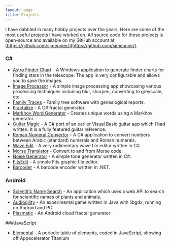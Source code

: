 ```yaml
---
layout: page
title: Projects
---
```


I have dabbled in many hobby projects over the years. Here are some of the most useful projects I have worked on. All source code for these projects is open-source and available on my GitHub account at [https://github.com/sjmeunier/](https://github.com/sjmeunier/).

### C&#35;
* [Astro Finder Chart](https://github.com/sjmeunier/astro-finder-chart) - A Windows application to generate finder charts for finding stars in the telescope. The app is very configurable and allows you to save the images.
* [Image Processor](https://github.com/sjmeunier/image-processor) - A simple image processing app showcasing various processing techniques including blur, sharpen, converting to greyscale, etc.
* [Family Traces](https://github.com/sjmeunier/family-traces) - Family tree software with genealogical reports.
* [Fractalize](https://github.com/sjmeunier/fractalize) - A C&#35; fractal generator.
* [Markhov Word Generator](https://github.com/sjmeunier/markhov-word-generator) - Creates unique words using a Markhov generator.
* [Guitar Magic](https://github.com/sjmeunier/guitar-magic) - A C&#35; port of an earlier Visual Basic guitar app which I had written. It is a fully featured guitar reference.
* [Roman Numeral Convertor](https://github.com/sjmeunier/roman-numeral-convertor) - A C&#35; application to convert numbers between Arabic (standard) numerals and Roman numerals.
* [Wave Edit](https://github.com/sjmeunier/wave-edit) - A very rudimentary wave file editor written in C&#35;.
* [Morse Translator](https://github.com/sjmeunier/morse-translator) - Convert to and from Morse code.
* [Noise Generator](https://github.com/sjmeunier/noise-generator) - A simple tone generator written in C&#35;.
* [FitsEdit](https://github.com/sjmeunier/fitsedit) - A simple Fits graphic file editor.
* [Barcoder](https://github.com/sjmeunier/barcoder) - A barcode encoder written in .NET.

### Android
* [Scientific Name Search](https://github.com/sjmeunier/scientific-name-search) - An application which uses a web API to search for scientific names of plants and animals.
* [Audiogility](https://github.com/sjmeunier/audiogility) - An experimental game written in Java with libgdx, running on Android and PC
* [Plasmatic](https://github.com/sjmeunier/plasmatic) - An Android cloud fractal generator

###JavaScript
* [Elemental](https://github.com/sjmeunier/elemental) - A periodic table of elements, coded in JavaScript, showing off Appecelerator Titanium